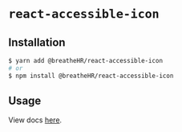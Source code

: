 # `react-accessible-icon`

## Installation

```sh
$ yarn add @breatheHR/react-accessible-icon
# or
$ npm install @breatheHR/react-accessible-icon
```

## Usage

View docs [here](https://radix-ui.com/primitives/docs/utilities/accessible-icon).
